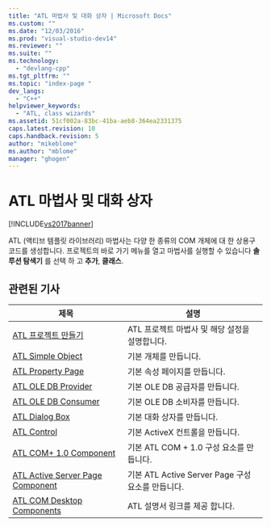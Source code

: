 ```yaml
---
title: "ATL 마법사 및 대화 상자 | Microsoft Docs"
ms.custom: ""
ms.date: "12/03/2016"
ms.prod: "visual-studio-dev14"
ms.reviewer: ""
ms.suite: ""
ms.technology: 
  - "devlang-cpp"
ms.tgt_pltfrm: ""
ms.topic: "index-page "
dev_langs: 
  - "C++"
helpviewer_keywords: 
  - "ATL, class wizards"
ms.assetid: 51cf002a-83bc-41ba-aeb8-364ea2331375
caps.latest.revision: 10
caps.handback.revision: 5
author: "mikeblome"
ms.author: "mblome"
manager: "ghogen"
---
```

# ATL 마법사 및 대화 상자
[!INCLUDE[vs2017banner](../../assembler/inline/includes/vs2017banner.md)]

ATL \(액티브 템플릿 라이브러리\) 마법사는 다양 한 종류의 COM 개체에 대 한 상용구 코드를 생성합니다.  프로젝트의 바로 가기 메뉴를 열고 마법사를 실행할 수 있습니다  **솔루션 탐색기** 를 선택 하 고  **추가**,  **클래스**.  
  
## 관련된 기사  
  
|제목|설명|  
|--------|--------|  
|[ATL 프로젝트 만들기](../../atl/reference/creating-an-atl-project.md)|ATL 프로젝트 마법사 및 해당 설정을 설명합니다.|  
|[ATL Simple Object](../../atl/reference/adding-an-atl-simple-object.md)|기본 개체를 만듭니다.|  
|[ATL Property Page](../../atl/reference/adding-an-atl-property-page.md)|기본 속성 페이지를 만듭니다.|  
|[ATL OLE DB Provider](../../atl/reference/adding-an-atl-ole-db-provider.md)|기본 OLE DB 공급자를 만듭니다.|  
|[ATL OLE DB Consumer](../../atl/reference/adding-an-atl-ole-db-consumer.md)|기본 OLE DB 소비자를 만듭니다.|  
|[ATL Dialog Box](../../atl/reference/adding-an-atl-dialog-box.md)|기본 대화 상자를 만듭니다.|  
|[ATL Control](../../atl/reference/adding-an-atl-control.md)|기본 ActiveX 컨트롤을 만듭니다.|  
|[ATL COM\+ 1.0 Component](../../atl/reference/adding-an-atl-com-plus-1-0-component.md)|기본 ATL COM \+ 1.0 구성 요소를 만듭니다.|  
|[ATL Active Server Page Component](../../atl/reference/adding-an-atl-active-server-page-component.md)|기본 ATL Active Server Page 구성 요소를 만듭니다.|  
|[ATL COM Desktop Components](../../atl/atl-com-desktop-components.md)|ATL 설명서 링크를 제공 합니다.|